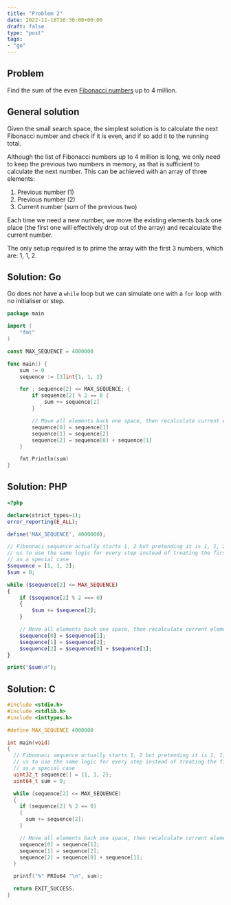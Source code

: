 ```yaml
---
title: "Problem 2"
date: 2022-11-18T16:30:00+00:00
draft: false
type: "post"
tags:
- "go"
---
```


## Problem

Find the sum of the even [Fibonacci numbers](https://en.wikipedia.org/wiki/Fibonacci_number) up to 4 million.

## General solution

Given the small search space, the simplest solution is to calculate the next Fibonacci number and check if it is even, and if so add it to the running total.

Although the list of Fibonacci numbers up to 4 million is long, we only need to keep the previous two numbers in memory, as that is sufficient to calculate the next number. This can be achieved with an array of three elements:

 1. Previous number (1)
 1. Previous number (2)
 1. Current number (sum of the previous two)

Each time we need a new number, we move the existing elements back one place (the first one will effectively drop out of the array) and recalculate the current number.

The only setup required is to prime the array with the first 3 numbers, which are: 1, 1, 2.

## Solution: Go

Go does not have a `while` loop but we can simulate one with a `for` loop with no initialiser or step.

```go
package main

import (
	"fmt"
)

const MAX_SEQUENCE = 4000000

func main() {
	sum := 0
	sequence := [3]int{1, 1, 2}

	for ; sequence[2] <= MAX_SEQUENCE; {
		if sequence[2] % 2 == 0 {
			sum += sequence[2]
		}

		// Move all elements back one space, then recalculate current element
		sequence[0] = sequence[1]
		sequence[1] = sequence[2]
		sequence[2] = sequence[0] + sequence[1]
	}

	fmt.Println(sum)
}
```

## Solution: PHP

```php
<?php

declare(strict_types=1);
error_reporting(E_ALL);

define('MAX_SEQUENCE', 4000000);

// Fibonnaci sequence actually starts 1, 2 but pretending it is 1, 1, 2 allows
// us to use the same logic for every step instead of treating the first one
// as a special case
$sequence = [1, 1, 2];
$sum = 0;

while ($sequence[2] <= MAX_SEQUENCE)
{
    if ($sequence[2] % 2 === 0)
    {
        $sum += $sequence[2];
    }

    // Move all elements back one space, then recalculate current element
    $sequence[0] = $sequence[1];
    $sequence[1] = $sequence[2];
    $sequence[2] = $sequence[0] + $sequence[1];
}

print("$sum\n");
```

## Solution: C

```c
#include <stdio.h>
#include <stdlib.h>
#include <inttypes.h>

#define MAX_SEQUENCE 4000000

int main(void)
{
  // Fibonnaci sequence actually starts 1, 2 but pretending it is 1, 1, 2 allows
  // us to use the same logic for every step instead of treating the first one
  // as a special case
  uint32_t sequence[] = {1, 1, 2};
  uint64_t sum = 0;

  while (sequence[2] <= MAX_SEQUENCE)
  {
    if (sequence[2] % 2 == 0)
    {
      sum += sequence[2];
    }

    // Move all elements back one space, then recalculate current element
    sequence[0] = sequence[1];
    sequence[1] = sequence[2];
    sequence[2] = sequence[0] + sequence[1];
  }

  printf("%" PRIu64 "\n", sum);

  return EXIT_SUCCESS;
}
```
